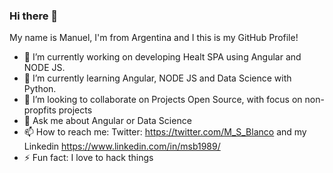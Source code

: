 ### Hi there 👋

My name is Manuel, I'm from Argentina and I this is my GitHub Profile!

- 🔭 I’m currently working on developing Healt SPA using Angular and NODE JS.
- 🌱 I’m currently learning Angular, NODE JS and Data Science with Python.
- 👯 I’m looking to collaborate on Projects Open Source, with focus on non-propfits projects
- 💬 Ask me about Angular or Data Science
- 📫 How to reach me: Twitter: https://twitter.com/M_S_Blanco and my Linkedin https://www.linkedin.com/in/msb1989/
- ⚡ Fun fact: I love to hack things

